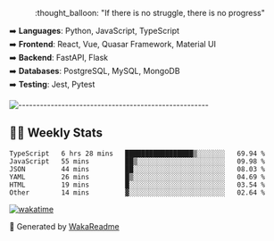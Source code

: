 <p align="center"> 
  :thought_balloon: "If there is no struggle, there is no progress"
</p>

<p align="left">
  ➡️ <strong>Languages</strong>: Python, JavaScript, TypeScript<br>
  ➡️ <strong>Frontend</strong>: React, Vue, Quasar Framework, Material UI<br>
  ➡️ <strong>Backend</strong>: FastAPI, Flask<br>
  ➡️ <strong>Databases</strong>: PostgreSQL, MySQL, MongoDB<br>
  ➡️ <strong>Testing</strong>: Jest, Pytest<br>
</p>

![-----------------------------------------------------](https://raw.githubusercontent.com/andreasbm/readme/master/assets/lines/vintage.png)


## :man_technologist: Weekly Stats
<!--START_SECTION:waka-->

```text
TypeScript   6 hrs 28 mins   █████████████████▒░░░░░░░   69.94 %
JavaScript   55 mins         ██▒░░░░░░░░░░░░░░░░░░░░░░   09.98 %
JSON         44 mins         ██░░░░░░░░░░░░░░░░░░░░░░░   08.03 %
YAML         26 mins         █▒░░░░░░░░░░░░░░░░░░░░░░░   04.69 %
HTML         19 mins         █░░░░░░░░░░░░░░░░░░░░░░░░   03.54 %
Other        14 mins         ▓░░░░░░░░░░░░░░░░░░░░░░░░   02.64 %
```

<!--END_SECTION:waka-->

[![wakatime](https://wakatime.com/badge/user/3926b7f7-3f9b-447e-a7a4-9b640cebf904.svg)](https://wakatime.com/@3926b7f7-3f9b-447e-a7a4-9b640cebf904)

🚀 Generated by [WakaReadme](https://github.com/athul/waka-readme)
